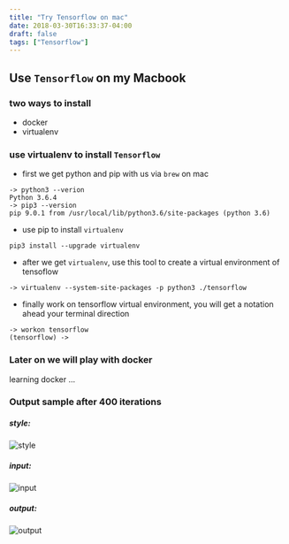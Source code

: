 ```yaml
---
title: "Try Tensorflow on mac"
date: 2018-03-30T16:33:37-04:00
draft: false
tags: ["Tensorflow"]
---
```


## Use `Tensorflow` on my Macbook

### two ways to install	
- docker
- virtualenv

### use virtualenv to install `Tensorflow`
- first we get python and pip with us via `brew` on mac

```
-> python3 --verion
Python 3.6.4
-> pip3 --version
pip 9.0.1 from /usr/local/lib/python3.6/site-packages (python 3.6)
```

- use pip to install `virtualenv`

```
pip3 install --upgrade virtualenv
```

- after we get `virtualenv`, use this tool to create a virtual environment of tensoflow

```
-> virtualenv --system-site-packages -p python3 ./tensorflow
```

- finally work on tensorflow virtual environment, you will get a notation ahead your terminal direction

```
-> workon tensorflow
(tensorflow) -> 
```

### Later on we will play with docker

learning docker ...

### Output sample after 400 iterations

##### style:
![style](https://tuchuang-1256147041.cos.na-toronto.myqcloud.com/2-style2.jpg)
##### input:
![input](https://tuchuang-1256147041.cos.na-toronto.myqcloud.com/photo.jpg)
##### output:
![output](https://tuchuang-1256147041.cos.na-toronto.myqcloud.com/newpic.jpg)
